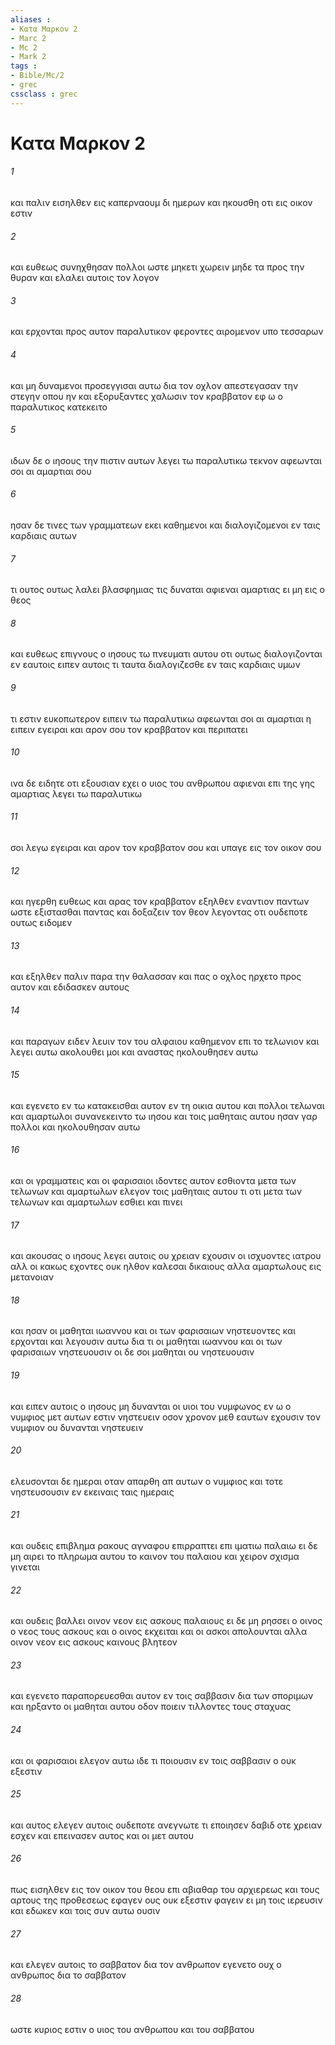 ```yaml
---
aliases : 
- Κατα Μαρκον 2
- Marc 2
- Mc 2
- Mark 2
tags : 
- Bible/Mc/2
- grec
cssclass : grec
---
```


# Κατα Μαρκον 2

###### 1
και παλιν εισηλθεν εις καπερναουμ δι ημερων και ηκουσθη οτι εις οικον εστιν
###### 2
και ευθεως συνηχθησαν πολλοι ωστε μηκετι χωρειν μηδε τα προς την θυραν και ελαλει αυτοις τον λογον
###### 3
και ερχονται προς αυτον παραλυτικον φεροντες αιρομενον υπο τεσσαρων
###### 4
και μη δυναμενοι προσεγγισαι αυτω δια τον οχλον απεστεγασαν την στεγην οπου ην και εξορυξαντες χαλωσιν τον κραββατον εφ ω ο παραλυτικος κατεκειτο
###### 5
ιδων δε ο ιησους την πιστιν αυτων λεγει τω παραλυτικω τεκνον αφεωνται σοι αι αμαρτιαι σου
###### 6
ησαν δε τινες των γραμματεων εκει καθημενοι και διαλογιζομενοι εν ταις καρδιαις αυτων
###### 7
τι ουτος ουτως λαλει βλασφημιας τις δυναται αφιεναι αμαρτιας ει μη εις ο θεος
###### 8
και ευθεως επιγνους ο ιησους τω πνευματι αυτου οτι ουτως διαλογιζονται εν εαυτοις ειπεν αυτοις τι ταυτα διαλογιζεσθε εν ταις καρδιαις υμων
###### 9
τι εστιν ευκοπωτερον ειπειν τω παραλυτικω αφεωνται σοι αι αμαρτιαι η ειπειν εγειραι και αρον σου τον κραββατον και περιπατει
###### 10
ινα δε ειδητε οτι εξουσιαν εχει ο υιος του ανθρωπου αφιεναι επι της γης αμαρτιας λεγει τω παραλυτικω
###### 11
σοι λεγω εγειραι και αρον τον κραββατον σου και υπαγε εις τον οικον σου
###### 12
και ηγερθη ευθεως και αρας τον κραββατον εξηλθεν εναντιον παντων ωστε εξιστασθαι παντας και δοξαζειν τον θεον λεγοντας οτι ουδεποτε ουτως ειδομεν
###### 13
και εξηλθεν παλιν παρα την θαλασσαν και πας ο οχλος ηρχετο προς αυτον και εδιδασκεν αυτους
###### 14
και παραγων ειδεν λευιν τον του αλφαιου καθημενον επι το τελωνιον και λεγει αυτω ακολουθει μοι και αναστας ηκολουθησεν αυτω
###### 15
και εγενετο εν τω κατακεισθαι αυτον εν τη οικια αυτου και πολλοι τελωναι και αμαρτωλοι συνανεκειντο τω ιησου και τοις μαθηταις αυτου ησαν γαρ πολλοι και ηκολουθησαν αυτω
###### 16
και οι γραμματεις και οι φαρισαιοι ιδοντες αυτον εσθιοντα μετα των τελωνων και αμαρτωλων ελεγον τοις μαθηταις αυτου τι οτι μετα των τελωνων και αμαρτωλων εσθιει και πινει
###### 17
και ακουσας ο ιησους λεγει αυτοις ου χρειαν εχουσιν οι ισχυοντες ιατρου αλλ οι κακως εχοντες ουκ ηλθον καλεσαι δικαιους αλλα αμαρτωλους εις μετανοιαν
###### 18
και ησαν οι μαθηται ιωαννου και οι των φαρισαιων νηστευοντες και ερχονται και λεγουσιν αυτω δια τι οι μαθηται ιωαννου και οι των φαρισαιων νηστευουσιν οι δε σοι μαθηται ου νηστευουσιν
###### 19
και ειπεν αυτοις ο ιησους μη δυνανται οι υιοι του νυμφωνος εν ω ο νυμφιος μετ αυτων εστιν νηστευειν οσον χρονον μεθ εαυτων εχουσιν τον νυμφιον ου δυνανται νηστευειν
###### 20
ελευσονται δε ημεραι οταν απαρθη απ αυτων ο νυμφιος και τοτε νηστευσουσιν εν εκειναις ταις ημεραις
###### 21
και ουδεις επιβλημα ρακους αγναφου επιρραπτει επι ιματιω παλαιω ει δε μη αιρει το πληρωμα αυτου το καινον του παλαιου και χειρον σχισμα γινεται
###### 22
και ουδεις βαλλει οινον νεον εις ασκους παλαιους ει δε μη ρησσει ο οινος ο νεος τους ασκους και ο οινος εκχειται και οι ασκοι απολουνται αλλα οινον νεον εις ασκους καινους βλητεον
###### 23
και εγενετο παραπορευεσθαι αυτον εν τοις σαββασιν δια των σποριμων και ηρξαντο οι μαθηται αυτου οδον ποιειν τιλλοντες τους σταχυας
###### 24
και οι φαρισαιοι ελεγον αυτω ιδε τι ποιουσιν εν τοις σαββασιν ο ουκ εξεστιν
###### 25
και αυτος ελεγεν αυτοις ουδεποτε ανεγνωτε τι εποιησεν δαβιδ οτε χρειαν εσχεν και επεινασεν αυτος και οι μετ αυτου
###### 26
πως εισηλθεν εις τον οικον του θεου επι αβιαθαρ του αρχιερεως και τους αρτους της προθεσεως εφαγεν ους ουκ εξεστιν φαγειν ει μη τοις ιερευσιν και εδωκεν και τοις συν αυτω ουσιν
###### 27
και ελεγεν αυτοις το σαββατον δια τον ανθρωπον εγενετο ουχ ο ανθρωπος δια το σαββατον
###### 28
ωστε κυριος εστιν ο υιος του ανθρωπου και του σαββατου
